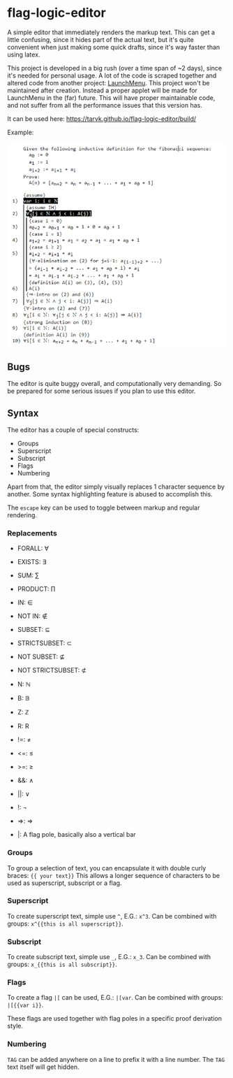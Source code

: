 # flag-logic-editor

A simple editor that immediately renders the markup text.
This can get a little confusing, since it hides part of the actual text, but it's quite convenient when just making some quick drafts, since it's way faster than using latex.

This project is developed in a big rush (over a time span of ~2 days), since it's needed for personal usage. A lot of the code is scraped together and altered code from another project: [LaunchMenu](https://github.com/LaunchMenu/LaunchMenu).
This project won't be maintained after creation. Instead a proper applet will be made for LaunchMenu in the (far) future. This will have proper maintainable code, and not suffer from all the performance issues that this version has.

It can be used here: https://tarvk.github.io/flag-logic-editor/build/

Example:

![teaser image](teaser.png)

## Bugs

The editor is quite buggy overall, and computationally very demanding. So be prepared for some serious issues if you plan to use this editor.

## Syntax

The editor has a couple of special constructs:

-   Groups
-   Superscript
-   Subscript
-   Flags
-   Numbering

Apart from that, the editor simply visually replaces 1 character sequence by another. Some syntax highlighting feature is abused to accomplish this.

The `escape` key can be used to toggle between markup and regular rendering.

### Replacements

-   FORALL: ∀
-   EXISTS: ∃
-   SUM: ∑
-   PRODUCT: ∏

-   IN: ∈
-   NOT IN: ∉
-   SUBSET: ⊆
-   STRICTSUBSET: ⊂
-   NOT SUBSET: ⊈
-   NOT STRICTSUBSET: ⊄
-   N: ℕ
-   B: 𝔹
-   Z: ℤ
-   R: R

-   !=: ≠
-   <=: ≤
-   \>=: ≥

-   &&: ∧
-   ||: ∨
-   !: ¬
-   =>: ⇒

-   |: A flag pole, basically also a vertical bar

### Groups

To group a selection of text, you can encapsulate it with double curly braces: `{{ your text}}`
This allows a longer sequence of characters to be used as superscript, subscript or a flag.

### Superscript

To create superscript text, simple use `^`, E.G.: `x^3`. Can be combined with groups: `x^{{this is all superscript}}`.

### Subscript

To create subscript text, simple use `_`, E.G.: `x_3`. Can be combined with groups: `x_{{this is all subscript}}`.

### Flags

To create a flag `|[` can be used, E.G.: `|[var`. Can be combined with groups: `|[{{var i}}`.

These flags are used together with flag poles in a specific proof derivation style.

### Numbering

`TAG` can be added anywhere on a line to prefix it with a line number. The `TAG` text itself will get hidden.
